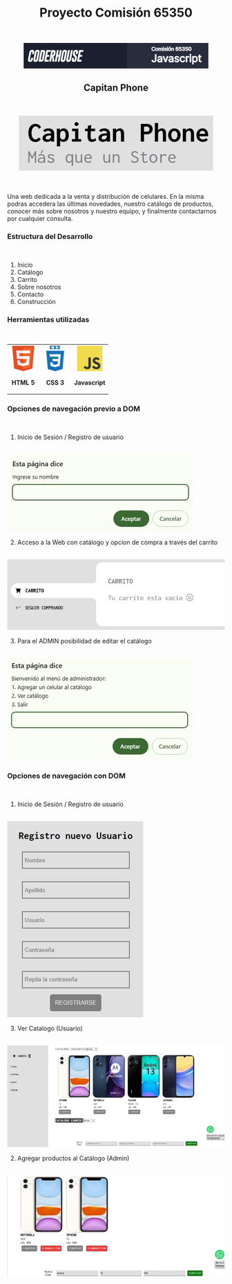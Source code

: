<div align="center" width="100">

# Proyecto Comisión 65350

</br>
</br>

<img src="./assets/images/banner_comision.jpg" alt="Imagen del logo de Coderhouse y el numero de comisión">

## Capitan Phone

</br>
</br>

<img src="./assets/images/banner_capitan.jpg" alt="Imagen del logo de Capitan Phone">

</div>

</br>
</br>

Una web dedicada a la venta y distribución de celulares. En la misma podras accedera las últimas novedades, nuestro catálogo de productos, conocer más sobre nosotros y nuestro equipo, y finalmente contactarnos por cualquier consulta.


### Estructura del Desarrollo

</br>

1. Inicio
2. Catálogo
3. Carrito
4. Sobre nosotros
5. Contacto
6. Construcción


### Herramientas utilizadas

</br>

<p align="center">
    <table>
        <tr>
            <td align="center">
                <img src="https://github.com/devicons/devicon/blob/master/icons/html5/html5-original.svg" alt="HTML5" width="60" height="60">
                <p> <b>HTML 5</b> </p>                
            </td>
            <td align="center">
                <img src="https://github.com/devicons/devicon/blob/master/icons/css3/css3-plain-wordmark.svg" alt="CSS3" width="60" height="60">
                <p> <b>CSS 3</b> </p>
            </td>
           <td align="center">
                <img src="https://github.com/devicons/devicon/blob/master/icons/javascript/javascript-original.svg" alt="JavaScript" width="60" height="60">
                <p> <b>Javascript</b> </p>      
            </td>
        </tr>
    </table>
</p>


### Opciones de navegación  previo a DOM

</br>

1. Inicio de Sesión / Registro de usuario

</br>

<img src="./assets/images/banner_usuario.jpg" alt="Imagen de ingreso de usuario">  

2. Acceso a la Web con catálogo y opcion de compra a través del carrito

</br>

<img src="./assets/images/banner_carrito.jpg" alt="Imagen del carrito de compras">  

3. Para el ADMIN posibilidad de editar el catálogo

</br>

<img src="./assets/images/banner_admin_catalogo.jpg" alt="Imagen del panel de administrador del catálogo">  

### Opciones de navegación con DOM

</br>

1. Inicio de Sesión / Registro de usuario

</br>

<img src="./assets/images/registro.jpg" alt="imagen de Registro de usuario">

3. Ver Catalogo (Usuario)

</br>

<img src="./assets/images/agregar_productos.jpg" alt="imagen de formulario para agregar productos">

2. Agregar productos al Catálogo (Admin)

</br>

<img src="./assets/images/agregar_productos2.jpg" alt="imagen de formulario para agregar productos">